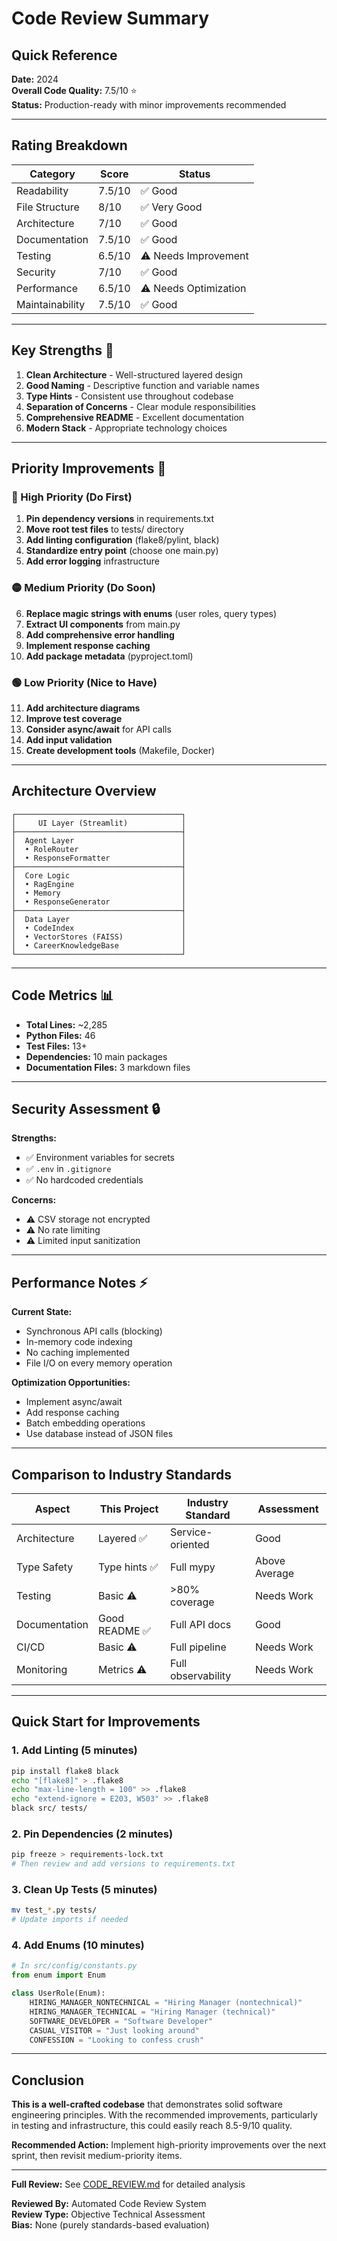 # Code Review Summary

## Quick Reference

**Date:** 2024  
**Overall Code Quality:** 7.5/10 ⭐  
**Status:** Production-ready with minor improvements recommended

---

## Rating Breakdown

| Category | Score | Status |
|----------|-------|--------|
| Readability | 7.5/10 | ✅ Good |
| File Structure | 8/10 | ✅ Very Good |
| Architecture | 7/10 | ✅ Good |
| Documentation | 7.5/10 | ✅ Good |
| Testing | 6.5/10 | ⚠️ Needs Improvement |
| Security | 7/10 | ✅ Good |
| Performance | 6.5/10 | ⚠️ Needs Optimization |
| Maintainability | 7.5/10 | ✅ Good |

---

## Key Strengths 💪

1. **Clean Architecture** - Well-structured layered design
2. **Good Naming** - Descriptive function and variable names
3. **Type Hints** - Consistent use throughout codebase
4. **Separation of Concerns** - Clear module responsibilities
5. **Comprehensive README** - Excellent documentation
6. **Modern Stack** - Appropriate technology choices

---

## Priority Improvements 🎯

### 🔴 High Priority (Do First)

1. **Pin dependency versions** in requirements.txt
2. **Move root test files** to tests/ directory
3. **Add linting configuration** (flake8/pylint, black)
4. **Standardize entry point** (choose one main.py)
5. **Add error logging** infrastructure

### 🟡 Medium Priority (Do Soon)

6. **Replace magic strings with enums** (user roles, query types)
7. **Extract UI components** from main.py
8. **Add comprehensive error handling**
9. **Implement response caching**
10. **Add package metadata** (pyproject.toml)

### 🟢 Low Priority (Nice to Have)

11. **Add architecture diagrams**
12. **Improve test coverage**
13. **Consider async/await** for API calls
14. **Add input validation**
15. **Create development tools** (Makefile, Docker)

---

## Architecture Overview

```
┌─────────────────────────────────────┐
│     UI Layer (Streamlit)            │
├─────────────────────────────────────┤
│  Agent Layer                        │
│  • RoleRouter                       │
│  • ResponseFormatter                │
├─────────────────────────────────────┤
│  Core Logic                         │
│  • RagEngine                        │
│  • Memory                           │
│  • ResponseGenerator                │
├─────────────────────────────────────┤
│  Data Layer                         │
│  • CodeIndex                        │
│  • VectorStores (FAISS)             │
│  • CareerKnowledgeBase              │
└─────────────────────────────────────┘
```

---

## Code Metrics 📊

- **Total Lines:** ~2,285
- **Python Files:** 46
- **Test Files:** 13+
- **Dependencies:** 10 main packages
- **Documentation Files:** 3 markdown files

---

## Security Assessment 🔒

**Strengths:**
- ✅ Environment variables for secrets
- ✅ `.env` in `.gitignore`
- ✅ No hardcoded credentials

**Concerns:**
- ⚠️ CSV storage not encrypted
- ⚠️ No rate limiting
- ⚠️ Limited input sanitization

---

## Performance Notes ⚡

**Current State:**
- Synchronous API calls (blocking)
- In-memory code indexing
- No caching implemented
- File I/O on every memory operation

**Optimization Opportunities:**
- Implement async/await
- Add response caching
- Batch embedding operations
- Use database instead of JSON files

---

## Comparison to Industry Standards

| Aspect | This Project | Industry Standard | Assessment |
|--------|-------------|-------------------|------------|
| Architecture | Layered ✅ | Service-oriented | Good |
| Type Safety | Type hints ✅ | Full mypy | Above Average |
| Testing | Basic ⚠️ | >80% coverage | Needs Work |
| Documentation | Good README ✅ | Full API docs | Good |
| CI/CD | Basic ⚠️ | Full pipeline | Needs Work |
| Monitoring | Metrics ⚠️ | Full observability | Needs Work |

---

## Quick Start for Improvements

### 1. Add Linting (5 minutes)
```bash
pip install flake8 black
echo "[flake8]" > .flake8
echo "max-line-length = 100" >> .flake8
echo "extend-ignore = E203, W503" >> .flake8
black src/ tests/
```

### 2. Pin Dependencies (2 minutes)
```bash
pip freeze > requirements-lock.txt
# Then review and add versions to requirements.txt
```

### 3. Clean Up Tests (5 minutes)
```bash
mv test_*.py tests/
# Update imports if needed
```

### 4. Add Enums (10 minutes)
```python
# In src/config/constants.py
from enum import Enum

class UserRole(Enum):
    HIRING_MANAGER_NONTECHNICAL = "Hiring Manager (nontechnical)"
    HIRING_MANAGER_TECHNICAL = "Hiring Manager (technical)"
    SOFTWARE_DEVELOPER = "Software Developer"
    CASUAL_VISITOR = "Just looking around"
    CONFESSION = "Looking to confess crush"
```

---

## Conclusion

**This is a well-crafted codebase** that demonstrates solid software engineering principles. With the recommended improvements, particularly in testing and infrastructure, this could easily reach 8.5-9/10 quality.

**Recommended Action:** Implement high-priority improvements over the next sprint, then revisit medium-priority items.

---

**Full Review:** See [CODE_REVIEW.md](./CODE_REVIEW.md) for detailed analysis

**Reviewed By:** Automated Code Review System  
**Review Type:** Objective Technical Assessment  
**Bias:** None (purely standards-based evaluation)
